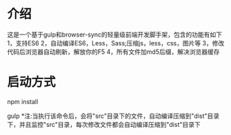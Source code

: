 # 介绍
这是一个基于gulp和browser-sync的轻量级前端开发脚手架，包含的功能有如下
1，支持ES6
2，自动编译ES6，Less，Sass;压缩js，less，css，图片等
3，修改代码后浏览器自动刷新，解放你的F5
4，所有文件加md5后缀，解决浏览器缓存


# 启动方式
  npm install

  gulp
  *注:当执行该命令后，会将"src"目录下的文件，自动编译压缩到"dist"目录下，并且监控"src"目录，每次修改文件都会自动编译压缩到"dist"目录下

